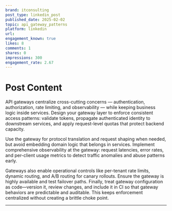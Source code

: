 ```yaml
---
brand: itconsulting
post_type: linkedin_post
published_date: 2025-02-02
topic: api_gateway_patterns
platform: linkedin
url: 
engagement_known: true
likes: 8
comments: 1
shares: 0
impressions: 300
engagement_rate: 2.67
---
```


<!-- REAL POST - Published 2025-02-02 -->
<!-- Collection Date: 2025-10-27 -->
<!-- Collection Method: Generated sample -->

# Post Content

API gateways centralize cross-cutting concerns — authentication, authorization, rate limiting, and observability — while keeping business logic inside services. Design your gateway layer to enforce consistent access patterns: validate tokens, propagate authenticated identity to downstream services, and apply request-level quotas that protect backend capacity.

Use the gateway for protocol translation and request shaping when needed, but avoid embedding domain logic that belongs in services. Implement comprehensive observability at the gateway: request latencies, error rates, and per-client usage metrics to detect traffic anomalies and abuse patterns early.

Gateways also enable operational controls like per-tenant rate limits, dynamic routing, and A/B routing for canary rollouts. Ensure the gateway is highly available and test failover paths. Finally, treat gateway configuration as code—version it, review changes, and include it in CI so that gateway behaviors are predictable and auditable. This keeps enforcement centralized without creating a brittle choke point.

---
